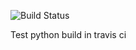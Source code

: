![Build Status](https://travis-ci.org/patrickpierson/python-test-docker.svg "Build Status")

Test python build in travis ci
